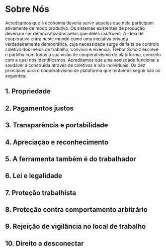 <!-- #EXTENDS: main { title: "Sobre Nós" } -->

# Sobre Nós

Acreditamos que a economia deveria servir aqueles que nela participam ativamente de modo produtivo. Os sistemas existentes de produção deveriam ser democratizados pelos que deles usufruem. A ideia de cooperativa entra neste mundo como uma iniciativa privada verdadeiramente democrática, cuja necessidade surge da falta de controlo coletivo dos meios de trabalho, convívio e vivência. Trebor Scholz escreve e partilha com todos a sua visão de cooperativismo de plataforma, conceito com a qual nos identificamos. Acreditamos que uma sociedade funcional e saudável é construida através de coletivos e não individuais. Os dez princípios para o cooperativismo de plataforma que tentamos seguir são os seguintes:

## 1. Propriedade
## 2. Pagamentos justos
## 3. Transparência e portabilidade
## 4. Apreciação e reconhecimento
## 5. A ferramenta também é do trabalhador
## 6. Lei e legalidade
## 7. Proteção trabalhista
## 8. Proteção contra comportamento arbitrário
## 9. Rejeição de vigilância no local de trabalho
## 10. Direito a desconectar
